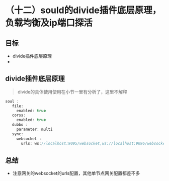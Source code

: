 # （十二）sould的divide插件底层原理，负载均衡及ip端口探活

##  目标
* divide插件底层原理
*




## divide插件底层原理
>  divide的具体使用使用在小节一里有分析了，这里不解释
>
 ```Java   
soul :
    file:
      enabled: true
    corss:
      enabled: true
    dubbo :
      parameter: multi
    sync:
      websocket :
        urls: ws://localhost:9095/websocket,ws://localhost:9096/websocket,ws://localhost:9097/websocket

 ```

## 总结
*  注意网关的websocket的urls配置，其他单节点网关配置都差不多
